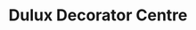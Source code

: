 ---
title: "Dulux Decorator Centre"
url: /gateshead/dulux-decorator-centre/
shop: interior decoration
---